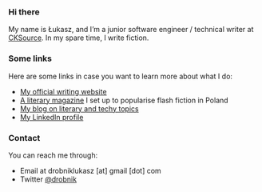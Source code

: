### Hi there

My name is Łukasz, and I’m a junior software engineer / technical writer at [CKSource](https://cksource.com/). In my spare time, I write fiction.

### Some links

Here are some links in case you want to learn more about what I do:
- [My official writing website](https://drobnik.co/)
- [A literary magazine](https://blyski.org/) I set up to popularise flash fiction in Poland
- [My blog on literary and techy topics](https://drobnik.co/blog/)
- [My LinkedIn profile](https://www.linkedin.com/in/lukasz-drobnik/)

### Contact

You can reach me through:
- Email at drobniklukasz [at] gmail [dot] com
- Twitter [@drobnik](https://twitter.com/drobnik)
